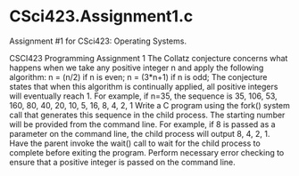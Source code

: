 CSci423.Assignment1.c
=====================

Assignment #1 for CSci423: Operating Systems.

CSCI423 Programming Assignment 1
The Collatz conjecture concerns what happens when we take any positive integer n and apply the following algorithm:
  n = (n/2)    if n is even;
  n = (3*n+1)  if n is odd;
The conjecture states that when this algorithm is continually applied, all positive integers will eventually reach 1. For example, if n=35, the sequence is
35, 106, 53, 160, 80, 40, 20, 10, 5, 16, 8, 4, 2, 1
Write a C program using the fork() system call that generates this sequence in the child process. The starting number will be provided from the command line. For example, if 8 is passed as a parameter on the command line, the child process will output 8, 4, 2, 1. Have the parent invoke the wait() call to wait for the child process to complete before exiting the program. Perform necessary error checking to ensure that a positive integer is passed on the command line.

